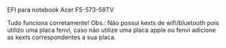 EFI para notebook Acer F5-573-59TV

Tudo funciona corretamente!
Obs.: Não possui kexts de wifi/bluetooth pois utilizo uma placa fenvi, caso não utilize uma placa apple ou fenvi adicione as kexts correspondentes a sua placa.
